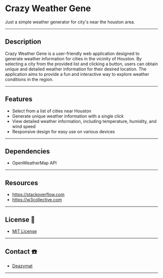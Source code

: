 # Crazy Weather Gene

Just a simple weather generator for city's near the houston area.

---

## Description

Crazy Weather Gene is a user-friendly web application designed to generate weather information for cities in the vicinity of Houston. By selecting a city from the provided list and clicking a button, users can obtain unique and detailed weather information for their desired location. The application aims to provide a fun and interactive way to explore weather conditions in the region.

---

## Features

- Select from a list of cities near Houston
- Generate unique weather information with a single click
- View detailed weather information, including temperature, humidity, and wind speed
- Responsive design for easy use on various devices

---

## Dependencies

- OpenWeatherMap API

---

## Resources

- https://stackoverflow.com
- https://w3collective.com

---

## License 🔐

- [MIT License](LICENSE.md)

---

## Contact ☎️

- [Deazymat](https://github.com/Deazymat/Project-1)

---
